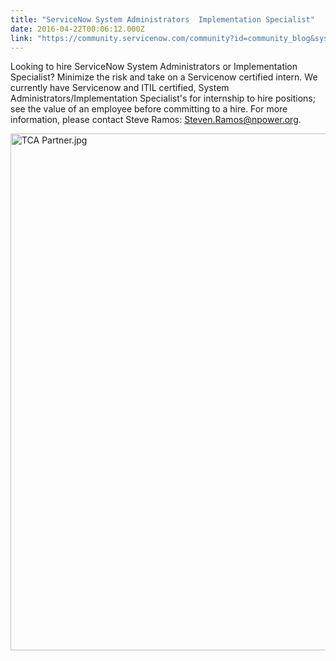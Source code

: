 ```yaml
---
title: "ServiceNow System Administrators  Implementation Specialist"
date: 2016-04-22T00:06:12.000Z
link: "https://community.servicenow.com/community?id=community_blog&sys_id=73ada6a9dbd0dbc01dcaf3231f96193f"
---
```

<p>Looking to hire ServiceNow System Administrators or Implementation Specialist? Minimize the risk and take on a Servicenow certified intern. We currently have Servicenow and ITIL certified, System Administrators/Implementation Specialist's for internship to hire positions; see the value of an employee before committing to a hire. For more information, please contact Steve Ramos: <a title="even.Ramos@npower.org" href="mailto:Steven.Ramos@npower.org">Steven.Ramos@npower.org</a>. </p><p></p><p><img  alt="TCA Partner.jpg" class="image-1 jive-image" src="4e2c918adb58d304b322f4621f96199e.iix" style="width: 620px; height: 827px; display: block; margin-left: auto; margin-right: auto;"/></p>